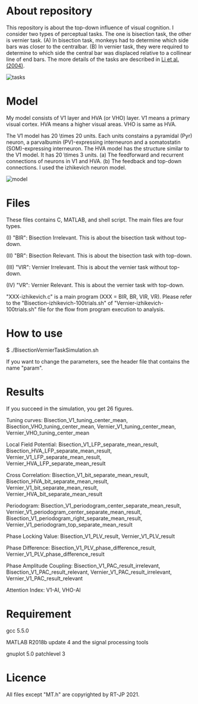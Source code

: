 # About repository
This repository is about the top-down influence of visual cognition. I consider two types of perceptual tasks. The one is bisection task, the other is vernier task. (A) In bisection task, monkeys had to determine which side bars was closer to the centralbar. (B) In vernier task, they were required to determine to which side the central bar was displaced relative to a collinear line of end bars. The more details of the tasks are described in [Li et al. (2004)](https://www.ncbi.nlm.nih.gov/pmc/articles/PMC1440483/).

![tasks](https://user-images.githubusercontent.com/81313746/113378909-20950c00-93b3-11eb-9e56-9f29f1685ada.jpg)

# Model
My model consists of V1 layer and HVA (or VHO) layer. V1 means a primary visual cortex. HVA means a higher visual areas. VHO is same as HVA.

The V1 model has 20 \times 20 units. Each units constains a pyramidal (Pyr) neuron, a parvalbumin (PV)-expressing interneuron and a somatostatin (SOM)-expressing interneuron. The HVA model has the structure similar to the V1 model. It has 20 \times 3 units. (a) The feedforward and recurrent connections of neurons in V1 and HVA. (b) The feedback and top-down connections. I used the izhikevich neuron model.

![model](https://user-images.githubusercontent.com/81313746/112433746-068d7500-8d86-11eb-8c21-32b6810faab5.jpg)

# Files
These files contains C, MATLAB, and shell script. The main files are four types.

(I) "BIR": Bisection Irrelevant. This is about the bisection task without top-down.

(II) "BR": Bisection Relevant. This is about the bisection task with top-down.

(III) "VIR": Vernier Irrelevant. This is about the vernier task without top-down.

(IV) "VR": Vernier Relevant. This is about the vernier task with top-down.

"XXX-izhikevich.c" is a main program (XXX = BIR, BR, VIR, VR). Please refer to the "Bisection-izhikevich-100trials.sh" of "Vernier-izhikevich-100trials.sh" file for the flow from program execution to analysis.

# How to use
$ ./BisectionVernierTaskSimulation.sh

If you want to change the parameters, see the header file that contains the name "param".

# Results
If you succeed in the simulation, you get 26 figures. 

Tuning curves: Bisection_V1_tuning_center_mean, Bisection_VHO_tuning_center_mean, Vernier_V1_tuning_center_mean, Vernier_VHO_tuning_center_mean

Local Field Potential: Bisection_V1_LFP_separate_mean_result, Bisection_HVA_LFP_separate_mean_result, Vernier_V1_LFP_separate_mean_result, Vernier_HVA_LFP_separate_mean_result

Cross Correlation: Bisection_V1_bit_separate_mean_result, Bisection_HVA_bit_separate_mean_result, Vernier_V1_bit_separate_mean_result, Vernier_HVA_bit_separate_mean_result

Periodogram: Bisection_V1_periodogram_center_separate_mean_result, Vernier_V1_periodogram_center_separate_mean_result, Bisection_V1_periodogram_right_separate_mean_result, Vernier_V1_periodogram_top_separate_mean_result

Phase Locking Value: Bisection_V1_PLV_result, Vernier_V1_PLV_result

Phase Difference: Bisection_V1_PLV_phase_difference_result, Vernier_V1_PLV_phase_difference_result

Phase Amplitude Coupling: Bisection_V1_PAC_result_irrelevant, Bisection_V1_PAC_result_relevant, Vernier_V1_PAC_result_irrelevant, Vernier_V1_PAC_result_relevant

Attention Index: V1-AI, VHO-AI

# Requirement
gcc 5.5.0

MATLAB R2018b update 4 and the signal processing tools

gnuplot 5.0 patchlevel 3

# Licence
All files except "MT.h" are copyrighted by RT-JP 2021.
